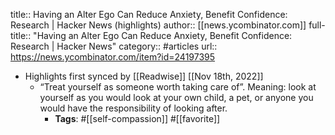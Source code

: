 title:: Having an Alter Ego Can Reduce Anxiety, Benefit Confidence: Research | Hacker News (highlights)
author:: [[news.ycombinator.com]]
full-title:: "Having an Alter Ego Can Reduce Anxiety, Benefit Confidence: Research | Hacker News"
category:: #articles
url:: https://news.ycombinator.com/item?id=24197395

- Highlights first synced by [[Readwise]] [[Nov 18th, 2022]]
	- “Treat yourself as someone worth taking care of”. Meaning: look at yourself as you would look at your own child, a pet, or anyone you would have the responsibility of looking after.
		- **Tags**: #[[self-compassion]] #[[favorite]]